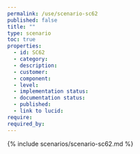 ```yaml
---
permalink: /use/scenario-sc62
published: false
title: ""
type: scenario
toc: true
properties:
  - id: SC62
  - category:
  - description:
  - customer:
  - component:
  - level:
  - implementation status:
  - documentation status:
  - published:
  - link to lucid:
require:
required_by:
---
```


{% include scenarios/scenario-sc62.md %}
